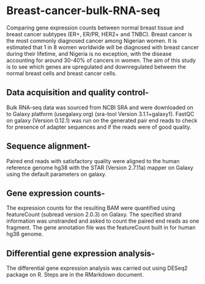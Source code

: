 # Breast-cancer-bulk-RNA-seq
Comparing gene expression counts between normal breast tissue and breast cancer subtypes (ER+, ER/PR, HER2+ and TNBC). 
Breast cancer is the most commonly diagnosed cancer among Nigerian women. It is estimated that 1 in 8 women worldwide will be diagnosed with breast cancer during their lifetime, and Nigeria is no exception, with the disease accounting for around 30-40% of cancers in women. The aim of this study is to see which genes are upregulated and downregulated between the normal breast cells and breast cancer cells.

## Data acquisition and quality control-
Bulk RNA-seq data was sourced from NCBI SRA and were downloaded on to Galaxy platform (usegalaxy.org) (sra-tool Version 3.1.1+galaxy1). FastQC on galaxy (Version 0.12.1) was run on the generated pair end reads to check for presence of adapter sequences and if the reads were of good quality.  

## Sequence alignment-
Paired end reads with satisfactory quality were aligned to the human reference genome hg38 with the STAR (Version 2.7.11a) mapper on Galaxy using the default parameters on galaxy.

## Gene expression counts-
The expression counts for the resulting BAM were quantified using featureCount (subread version 2.0.3) on Galaxy. The specified strand information was unstranded and asked to count the paired end reads as one fragment. The gene annotation file was the featureCount built in for human hg38 genome.

## Differential gene expression analysis-
The differential gene expression analysis was carried out using DESeq2 package on R. Steps are in the RMarkdown document.
